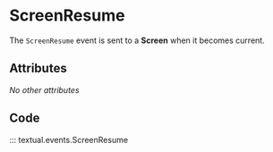 # ScreenResume

The `ScreenResume` event is sent to a **Screen** when it becomes current.

## Attributes

_No other attributes_

## Code

::: textual.events.ScreenResume
